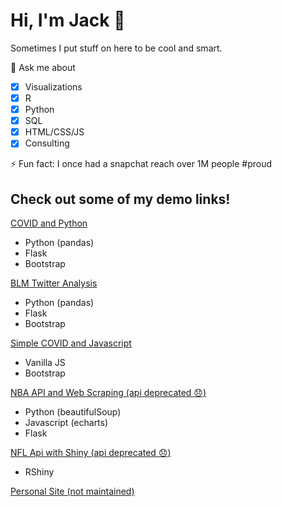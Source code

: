 # Hi, I'm Jack 👋

Sometimes I put stuff on here to be cool and smart.

💬 Ask me about

- [x] Visualizations
- [x] R
- [x] Python
- [x] SQL
- [x] HTML/CSS/JS
- [x] Consulting

⚡ Fun fact: I once had a snapchat reach over 1M people #proud

## Check out some of my demo links!
[COVID and Python](https://jack-covid-plotly.herokuapp.com/)
- Python (pandas)
- Flask
- Bootstrap

[BLM Twitter Analysis](http://blm-twitter.herokuapp.com/)
- Python (pandas)
- Flask
- Bootstrap

[Simple COVID and Javascript](http://www.jackhgarabedian.com/covid/)
- Vanilla JS
- Bootstrap

[NBA API and Web Scraping (api deprecated :disappointed:)](https://app-nba.herokuapp.com/)
- Python (beautifulSoup)
- Javascript (echarts)
- Flask

[NFL Api with Shiny (api deprecated :disappointed:)](https://jackg.shinyapps.io/ShinyNFL/)
- RShiny

[Personal Site (not maintained)](http://www.jackhgarabedian.com/)

<!--
**jgarabedian/jgarabedian** is a ✨ _special_ ✨ repository because its `README.md` (this file) appears on your GitHub profile.

Here are some ideas to get you started:

- 🔭 I’m currently working on ...
- 🌱 I’m currently learning ...
- 👯 I’m looking to collaborate on ...
- 🤔 I’m looking for help with ...
- 💬 Ask me about ...
- 📫 How to reach me: ...
- 😄 Pronouns: ...
- ⚡ Fun fact: ...
-->
